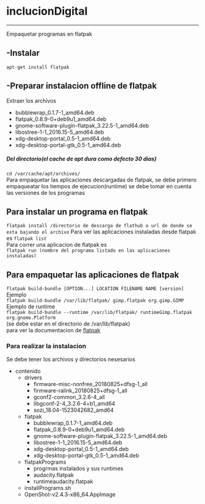 # inclucionDigital
----------------------------
Empaquetar programas en flatpak  
## -Instalar  
`apt-get install flatpak`  
## -Preparar instalacion offline de flatpak  
Extraer los archivos  
+  bubblewrap_0.1.7-1_amd64.deb
+  flatpak_0.8.9-0+deb9u1_amd64.deb
+  gnome-software-plugin-flatpak_3.22.5-1_amd64.deb
+  libostree-1-1_2016.15-5_amd64.deb
+  xdg-desktop-portal_0.5-1_amd64.deb
+  xdg-desktop-portal-gtk_0.5-1_amd64.deb  
##### Del directorio(el cache de apt dura como defecto 30 dias)  
`cd /var/cache/apt/archives/`  
Para empaquetar las aplicaciones descargadas de flatpak, se debe primero empaqueatar los tiempos de ejecucion(runtime) se debe tomar en cuenta las versiones de los programas  
## Para instalar un programa en flatpak
`flatpak install /directorio de descarga de flathub o url de donde se esta bajando el archivo`
Para ver las aplicaciones instaladas desde flatpak es 
`flatpak list`   
Para correr una aplicacion de flatpak es  
`flatpak run (nombre del programa listado en las aplicaciones instaladas)`
## Para empaquetar las aplicaciones de flatpak  
`flatpak build-bundle [OPTION...] LOCATION FILENAME NAME [version]`  
Ejemplo  
`flatpak build-bundle /var/lib/flatpak/ gimp.flatpak org.gimp.GIMP`
Ejemplo de runtime  
`flatpak build-bundle --runtime /var/lib/flatpak/ runtimeGimp.flatpak  org.gnome.Platform`  
(se debe estar en el directorio de /var/lib/flatpak)  
para ver la documentacion de [flatpak](http://docs.flatpak.org/en/latest/single-file-bundles.html)  
### Para realizar la instalacion  
Se debe tener los archivos y directorios nesesarios
* contenido 
	* drivers 
		* firmware-misc-nonfree_20180825+dfsg-1_all
		* firmware-ralink_20180825+dfsg-1_all
		* gconf2-common_3.2.6-4_all
		* libgconf-2-4_3.2.6-4+b1_amd64
		* sozi_18.04-1523042682_amd64
	* flatpak
		+  bubblewrap_0.1.7-1_amd64.deb
		+  flatpak_0.8.9-0+deb9u1_amd64.deb
		+  gnome-software-plugin-flatpak_3.22.5-1_amd64.deb
		+  libostree-1-1_2016.15-5_amd64.deb
		+  xdg-desktop-portal_0.5-1_amd64.deb
		+  xdg-desktop-portal-gtk_0.5-1_amd64.deb  
	* flatpakPrograms
		* progrmas instalados y sus runtimes 
		* audacity.flatpak
		* runtimeaudacity.flatpak
	* installPrograms.sh
	* OpenShot-v2.4.3-x86_64.AppImage
	
